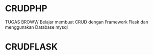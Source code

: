 # CRUDPHP
TUGAS BROWW
Belajar membuat CRUD dengan Framework Flask dan menggunakan Database mysql
# CRUDFLASK
